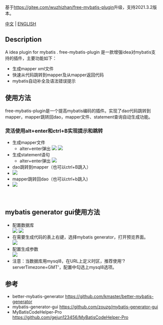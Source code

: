 基于<https://gitee.com/wuzhizhan/free-mybatis-plugin>升级，支持2021.3.2版本。

[中文](README.md) | [ENGLISH](README_EN.md)

## Description
A idea plugin for mybatis .
free-mybatis-plugin 是一款增强idea对mybatis支持的插件，主要功能如下：
- 生成mapper xml文件
- 快速从代码跳转到mapper及从mapper返回代码
- mybatis自动补全及语法错误提示

## 使用方法
free-mybatis-plugin是一个提高mybatis编码的插件。实现了dao代码跳转到mapper，mapper跳转回dao，mapper文件、statement查询自动生成功能。
### 灵活使用alt+enter和ctrl+B实现提示和跳转
- 生成mapper文件
    - alter+enter弹出
      ![](https://images.gitee.com/uploads/images/2020/0121/151849_26a01dec_131460.png)
      ![](https://images.gitee.com/uploads/images/2020/0121/151849_59d74c18_131460.jpeg)
- 生成statement语句
    - alter+enter弹出
      ![](https://images.gitee.com/uploads/images/2020/0121/151849_594bfd4d_131460.jpeg)
- dao跳转到mapper（也可以ctrl+B跳入）
- ![](https://images.gitee.com/uploads/images/2020/0121/151850_9821ea07_131460.jpeg)
- mapper跳转回dao（也可以ctrl+b跳入)
- ![](https://images.gitee.com/uploads/images/2020/0121/151850_6ff9859f_131460.jpeg)
  <br><br><br>
## mybatis generator gui使用方法
- 配置数据库<br>
  ![](https://images.gitee.com/uploads/images/2020/0121/151850_7decd93e_131460.png)
  ![](https://images.gitee.com/uploads/images/2020/0121/151849_3b35abd0_131460.png)
- 在需要生成代码的表上右键，选择mybatis generator，打开预览界面。 <br>
  ![](https://images.gitee.com/uploads/images/2020/0121/151849_6552ab20_131460.png)
- 配置生成参数<br>
  ![](https://images.gitee.com/uploads/images/2020/0121/151849_7fd4ada5_131460.png)
- 注意：当数据库用mysql8，在URL上定义时区，推荐使用'?serverTimezone=GMT'，配置中勾选上mysql8选项。<br>

## 参考
- better-mybatis-generator https://github.com/kmaster/better-mybatis-generator
- mybatis-generator-gui https://github.com/zouzg/mybatis-generator-gui
- MyBatisCodeHelper-Pro https://github.com/gejun123456/MyBatisCodeHelper-Pro